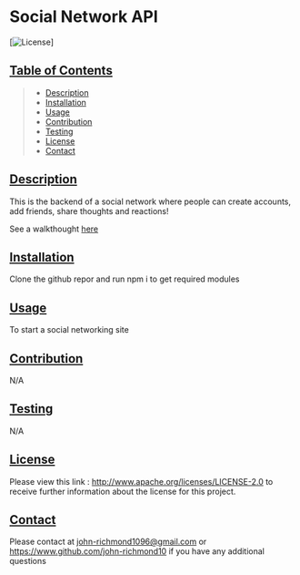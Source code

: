 # Social Network API

[![License](https://img.shields.io/badge/License-Apache_2.0-blue.svg)]

## [Table of Contents](#ToC)

> - [Description](#description)
> - [Installation](#installation)
> - [Usage](#usage)
> - [Contribution](#contribution)
> - [Testing](#testing)
> - [License](#license)
> - [Contact](#contact)

## [Description](#description)

This is the backend of a social network where people can create accounts, add friends, share thoughts and reactions!

See a walkthought [here](https://drive.google.com/file/d/1TtuTPyJVuGV6t6IGOp3B2rTmcXGYvE1-/view?usp=sharing)

## [Installation](#installation)

Clone the github repor and run npm i to get required modules

## [Usage](#usage)

To start a social networking site

## [Contribution](#contribution)

N/A

## [Testing](#testing)

N/A

## [License](#license)

Please view this link : http://www.apache.org/licenses/LICENSE-2.0 to receive further information about the license for this project.

## [Contact](#contact)

Please contact at john-richmond1096@gmail.com or https://www.github.com/john-richmond10 if you have any additional questions
